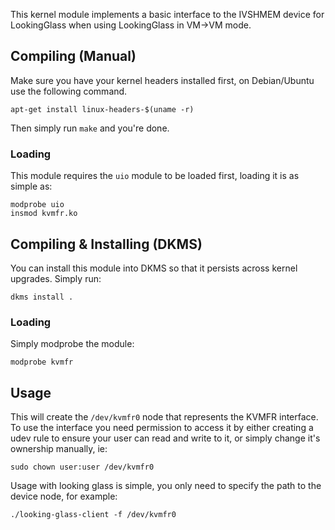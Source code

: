 This kernel module implements a basic interface to the IVSHMEM device for
LookingGlass when using LookingGlass in VM->VM mode.

## Compiling (Manual)

Make sure you have your kernel headers installed first, on Debian/Ubuntu use
the following command.

    apt-get install linux-headers-$(uname -r)

Then simply run `make` and you're done.

### Loading

This module requires the `uio` module to be loaded first, loading it is as
simple as:

    modprobe uio
    insmod kvmfr.ko

## Compiling & Installing (DKMS)

You can install this module into DKMS so that it persists across kernel
upgrades. Simply run:

    dkms install .

### Loading 

Simply modprobe the module:

    modprobe kvmfr

## Usage

This will create the `/dev/kvmfr0` node that represents the KVMFR interface.
To use the interface you need permission to access it by either creating a
udev rule to ensure your user can read and write to it, or simply change it's
ownership manually, ie:

    sudo chown user:user /dev/kvmfr0

Usage with looking glass is simple, you only need to specify the path to the
device node, for example:

    ./looking-glass-client -f /dev/kvmfr0

